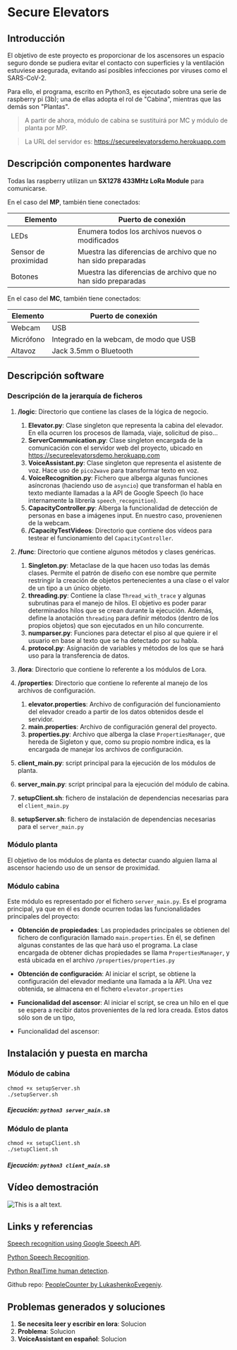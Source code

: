 # Secure Elevators
## Introducción
El objetivo de este proyecto es proporcionar de los ascensores un espacio seguro donde se pudiera evitar el contacto con superficies y la ventilación estuviese asegurada, evitando así posibles infecciones por viruses como el SARS-CoV-2. 

Para ello, el programa, escrito en Python3, es ejecutado sobre una serie de raspberry pi (3b); una de ellas adopta el rol de "Cabina", mientras que las demás son "Plantas". 

> A partir de ahora, módulo de cabina se sustituirá por MC y módulo de planta por MP.

> La URL del servidor es: https://secureelevatorsdemo.herokuapp.com

## Descripción componentes hardware

Todas las raspberry utilizan un **SX1278 433MHz LoRa Module** para comunicarse. 

En el caso del **MP**, también tiene conectados:

| Elemento | Puerto de conexión |
| --- | --- |
| LEDs | Enumera todos los archivos nuevos o modificados |
| Sensor de proximidad | Muestra las diferencias de archivo que no han sido preparadas |
| Botones | Muestra las diferencias de archivo que no han sido preparadas |


En el caso del **MC**, también tiene conectados:

| Elemento | Puerto de conexión |
| --- | --- |
| Webcam | USB |
| Micrófono | Integrado en la webcam, de modo que USB |
| Altavoz | Jack 3.5mm o Bluetooth |


## Descripción software

### Descripción de la jerarquía de ficheros
1. **/logic**: Directorio que contiene las clases de la lógica de negocio.
    
    1. **Elevator.py**: Clase singleton que representa la cabina del elevador. En ella ocurren los procesos de llamada, viaje, solicitud de piso...
    1. **ServerCommunication.py**: Clase singleton encargada de la comunicación con el servidor web del proyecto, ubicado en https://secureelevatorsdemo.herokuapp.com
    1. **VoiceAssistant.py**: Clase singleton que representa el asistente de voz. Hace uso de `pico2wave` para transformar texto en voz.
    1. **VoiceRecognition.py**: Fichero que alberga algunas funciones asíncronas (haciendo uso de `asyncio`) que transforman el habla en texto mediante llamadas a la API de Google Speech (lo hace internamente la librería `speech_recognition`).
    1. **CapacityController.py**: Alberga la funcionalidad de detección de personas en base a imágenes input. En nuestro caso, provenienen de la webcam.
    1. **/CapacityTestVideos**: Directorio que contiene dos vídeos para testear el funcionamiento del `CapacityController`. 
1. **/func**: Directorio que contiene algunos métodos y clases genéricas.
    1. **Singleton.py**: Metaclase de la que hacen uso todas las demás clases. Permite el patrón de diseño con ese nombre que permite restringir la creación de objetos pertenecientes a una clase o el valor de un tipo a un único objeto.
    1. **threading.py**: Contiene la clase `Thread_with_trace` y algunas subrutinas para el manejo de hilos. El objetivo es poder parar determinados hilos que se crean durante la ejecución. Además, define la anotación `threading` para definir métodos (dentro de los propios objetos) que son ejecutados en un hilo concurrente.
    1. **numparser.py**: Funciones para detectar el piso al que quiere ir el usuario en base al texto que se ha detectado por su habla. 
    1. **protocol.py**: Asignación de variables y métodos de los que se hará uso para la transferencia de datos.
1. **/lora**: Directorio que contiene lo referente a los módulos de Lora.

1. **/properties**: Directorio que contiene lo referente al manejo de los archivos de configuración.
    1. **elevator.properties**: Archivo de configuración del funcionamiento del elevador creado a partir de los datos obtenidos desde el servidor.
    1. **main.properties**: Archivo de configuración general del proyecto.
    1. **properties.py**: Archivo que alberga la clase `PropertiesManager`, que hereda de Sigleton y que, como su propio nombre indica, es la encargada de manejar los archivos de configuración.
    
1. **client_main.py**: script principal para la ejecución de los módulos de planta.
1. **server_main.py**: script principal para la ejecución del  módulo de cabina.
1. **setupClient.sh**: fichero de instalación de dependencias necesarias para el `client_main.py`
1. **setupServer.sh**: fichero de instalación de dependencias necesarias para el `server_main.py`

### Módulo planta

El objetivo de los módulos de planta es detectar cuando alguien llama al ascensor haciendo uso de un sensor de proximidad.

### Módulo cabina

Este módulo es representado por el fichero `server_main.py`. Es el programa principal, ya que en él es donde ocurren todas las funcionalidades principales del proyecto:

* **Obtención de propiedades**: Las propiedades principales se obtienen del fichero de configuración llamado `main.properties`. En él, se definen algunas constantes de las que hará uso el programa. La clase encargada de obtener dichas propiedades se llama `PropertiesManager`, y está ubicada en el archivo `/properties/properties.py`

* **Obtención de configuración**: Al iniciar el script, se obtiene la configuración del elevador mediante una llamada a la API. Una vez obtenida, se almacena en el fichero `elevator.properties`

* **Funcionalidad del ascensor**: Al iniciar el script, se crea un hilo en el que se espera a recibir datos provenientes de la red lora creada. Estos datos sólo son de un tipo, 

* Funcionalidad del ascensor:




## Instalación y puesta en marcha
### Módulo de cabina

```
chmod +x setupServer.sh
./setupServer.sh
```
##### Ejecución: `python3 server_main.sh`
### Módulo de planta

```
chmod +x setupClient.sh
./setupClient.sh
```
##### Ejecución: `python3 client_main.sh`

## Vídeo demostración

![This is a alt text.](/image/sample.png "This is a sample image.")

## Links y referencias

[Speech recognition using Google Speech API](https://maker.pro/raspberry-pi/projects/speech-recognition-using-google-speech-api-and-python).

[Python Speech Recognition](https://realpython.com/python-speech-recognition/).

[Python RealTime human detection](https://data-flair.training/blogs/python-project-real-time-human-detection-counting/).

Github repo: [PeopleCounter by LukashenkoEvegeniy](https://github.com/LukashenkoEvgeniy/People-Counter/blob/master/PeopleCounterMain.py).


## Problemas generados y soluciones
1. **Se necesita leer y escribir en lora**: Solucion
1. **Problema**: Solucion
1. **VoiceAssistant en español**: Solucion
